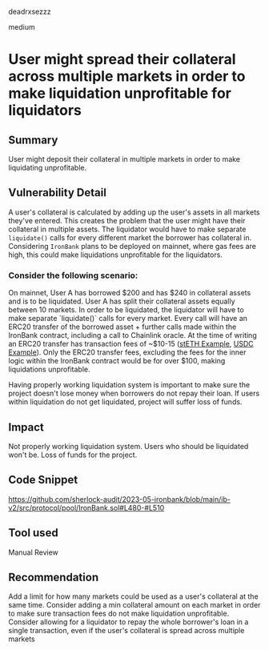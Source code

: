 deadrxsezzz

medium

# User might spread their collateral across multiple markets in order to make liquidation unprofitable for liquidators

## Summary
User might deposit their collateral in multiple markets in order to make liquidating unprofitable.

## Vulnerability Detail
A user's collateral is calculated by adding up the user's assets in all markets they've entered.  This creates the problem that the user might have their collateral in multiple assets. The liquidator would have to make separate `liquidate()` calls for every different market the borrower has collateral in. Considering `IronBank` plans to be deployed on mainnet, where gas fees are high, this could make liquidations unprofitable for the liquidators.

### Consider the following scenario: 
On mainnet, User A has borrowed $200 and has $240 in collateral assets and is to be liquidated. User A has split their collateral assets equally between 10 markets. In order to be liquidated, the liquidator will have to make separate `liquidate()` calls for every market. Every call will have an ERC20 transfer of the borrowed asset + further calls made within the IronBank contract, including a call to Chainlink oracle. At the time of writing an ERC20 transfer has transaction fees of ~$10-15 ([stETH Example](https://etherscan.io/tx/0x896d6dd35d39f705312f615b35d80bf151a2334ea15725b4de798919f842c361), [USDC Example](https://etherscan.io/tx/0xb0470b33166594b4feccee7aa3d29d884040414c97e56138f6b0e4c60e06c664)). Only the ERC20 transfer fees, excluding the fees for the inner logic within the IronBank contract would be for over $100, making liquidations unprofitable. 

Having properly working liquidation system is important to make sure the project doesn't lose money when borrowers do not repay their loan. If users within liquidation do not get liquidated, project will suffer loss of funds. 

## Impact
Not properly working liquidation system. Users who should be liquidated won't be. Loss of funds for the project.

## Code Snippet
https://github.com/sherlock-audit/2023-05-ironbank/blob/main/ib-v2/src/protocol/pool/IronBank.sol#L480-#L510

## Tool used

Manual Review

## Recommendation
Add a limit for how many markets could be used as a user's collateral at the same time. Consider adding a min collateral amount on each market in order to make sure transaction fees do not make liquidation unprofitable.
Consider allowing for a liquidator to repay the whole borrower's loan in a single transaction, even if the user's collateral is spread across multiple markets